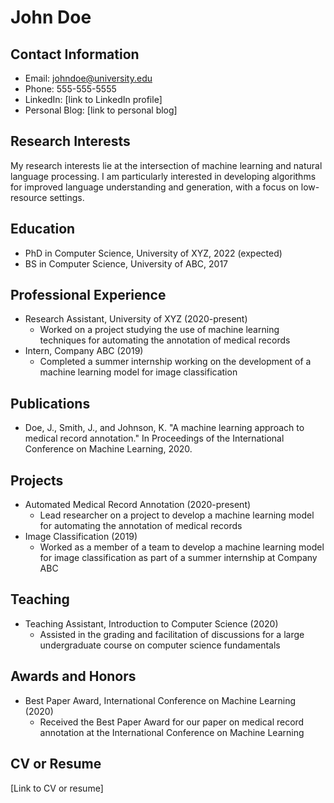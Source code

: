 # John Doe

## Contact Information

- Email: johndoe@university.edu
- Phone: 555-555-5555
- LinkedIn: [link to LinkedIn profile]
- Personal Blog: [link to personal blog]

## Research Interests

My research interests lie at the intersection of machine learning and natural language processing. I am particularly interested in developing algorithms for improved language understanding and generation, with a focus on low-resource settings.

## Education

- PhD in Computer Science, University of XYZ, 2022 (expected)
- BS in Computer Science, University of ABC, 2017

## Professional Experience

- Research Assistant, University of XYZ (2020-present)
  - Worked on a project studying the use of machine learning techniques for automating the annotation of medical records
- Intern, Company ABC (2019)
  - Completed a summer internship working on the development of a machine learning model for image classification

## Publications

- Doe, J., Smith, J., and Johnson, K. "A machine learning approach to medical record annotation." In Proceedings of the International Conference on Machine Learning, 2020.

## Projects

- Automated Medical Record Annotation (2020-present)
  - Lead researcher on a project to develop a machine learning model for automating the annotation of medical records
- Image Classification (2019)
  - Worked as a member of a team to develop a machine learning model for image classification as part of a summer internship at Company ABC

## Teaching

- Teaching Assistant, Introduction to Computer Science (2020)
  - Assisted in the grading and facilitation of discussions for a large undergraduate course on computer science fundamentals

## Awards and Honors

- Best Paper Award, International Conference on Machine Learning (2020)
  - Received the Best Paper Award for our paper on medical record annotation at the International Conference on Machine Learning

## CV or Resume

[Link to CV or resume]
